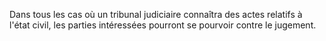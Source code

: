 Dans tous les cas où un tribunal judiciaire connaîtra des actes relatifs à l'état civil, les parties intéressées pourront se pourvoir contre le jugement.
